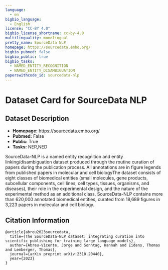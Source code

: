```yaml
---
language:
  - en 
bigbio_language:
  - English
license: "CC-BY 4.0"
bigbio_license_shortname: cc-by-4.0
multilinguality: monolingual
pretty_name: SourceData NLP
homepage: https://sourcedata.embo.org/
bigbio_pubmed: false
bigbio_public: true
bigbio_tasks:
  - NAMED_ENTITY_RECOGNITION
  - NAMED_ENTITY_DISAMBIGUATION
paperswithcode_id: sourcedata-nlp
---
```



# Dataset Card for SourceData NLP

## Dataset Description

- **Homepage:** https://sourcedata.embo.org/
- **Pubmed:** False
- **Public:** True
- **Tasks:** NER,NED


SourceData-NLP is a named entity recognition and entity linking/disambiguation dataset produced through the routine curation of papers during the publication process. All annotations are in figure legends from published papers in molecular and cell biologyThe dataset consists of eight classes of biomedical entities (small molecules, gene products, subcellular components, cell lines, cell types, tissues, organisms, and diseases), their role in the experimental design, and the nature of the experimental method as an additional class. SourceData-NLP contains more than 620,000 annotated biomedical entities, curated from 18,689 figures in 3,223 papers in molecular and cell biology.


## Citation Information

```
@article{abreu2023sourcedata,
  title={The SourceData-NLP dataset: integrating curation into scientific publishing for training large language models},
  author={Abreu-Vicente, Jorge and Sonntag, Hannah and Eidens, Thomas and Lemberger, Thomas},
  journal={arXiv preprint arXiv:2310.20440},
  year={2023}
}
```